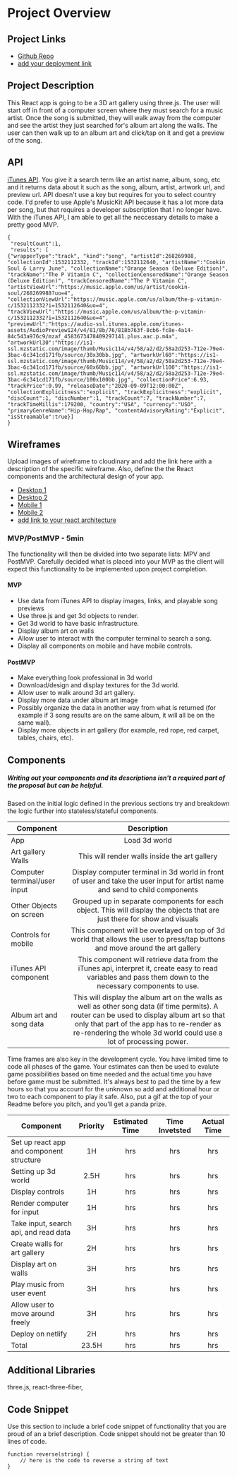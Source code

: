# Project Overview

## Project Links

- [Github Repo](https://github.com/aeip/react-app)
- [add your deployment link]()

## Project Description
This React app is going to be a 3D art gallery using three.js. The user will start off in front of a computer screen where they must search for a music artist. Once the song is submitted, they will walk away from the computer and see the artist they just searched for's album art along the walls. The user can then walk up to an album art and click/tap on it and get a preview of the song.

## API
[iTunes API](https://affiliate.itunes.apple.com/resources/documentation/itunes-store-web-service-search-api/). You give it a search term like an artist name, album, song, etc and it returns data about it such as the song, album, artist, artwork url, and preview url. API doesn't use a key but requires for you to select country code. I'd prefer to use Apple's MusicKit API because it has a lot more data per song, but that requires a developer subscription that I no longer have. With the iTunes API, I am able to get all the neccessary details to make a pretty good MVP.


```
{
 "resultCount":1,
 "results": [
{"wrapperType":"track", "kind":"song", "artistId":268269988, "collectionId":1532112332, "trackId":1532112640, "artistName":"Cookin Soul & Larry June", "collectionName":"Orange Season (Deluxe Edition)", "trackName":"The P Vitamin C", "collectionCensoredName":"Orange Season (Deluxe Edition)", "trackCensoredName":"The P Vitamin C", "artistViewUrl":"https://music.apple.com/us/artist/cookin-soul/268269988?uo=4", "collectionViewUrl":"https://music.apple.com/us/album/the-p-vitamin-c/1532112332?i=1532112640&uo=4", "trackViewUrl":"https://music.apple.com/us/album/the-p-vitamin-c/1532112332?i=1532112640&uo=4", 
"previewUrl":"https://audio-ssl.itunes.apple.com/itunes-assets/AudioPreview124/v4/81/8b/76/818b763f-8cb6-fc8e-4a14-84c543a976c9/mzaf_4583673478409297141.plus.aac.p.m4a", "artworkUrl30":"https://is1-ssl.mzstatic.com/image/thumb/Music114/v4/58/a2/d2/58a2d253-712e-79e4-3bac-6c341cd171fb/source/30x30bb.jpg", "artworkUrl60":"https://is1-ssl.mzstatic.com/image/thumb/Music114/v4/58/a2/d2/58a2d253-712e-79e4-3bac-6c341cd171fb/source/60x60bb.jpg", "artworkUrl100":"https://is1-ssl.mzstatic.com/image/thumb/Music114/v4/58/a2/d2/58a2d253-712e-79e4-3bac-6c341cd171fb/source/100x100bb.jpg", "collectionPrice":6.93, "trackPrice":0.99, "releaseDate":"2020-09-09T12:00:00Z", "collectionExplicitness":"explicit", "trackExplicitness":"explicit", "discCount":1, "discNumber":1, "trackCount":7, "trackNumber":7, "trackTimeMillis":179200, "country":"USA", "currency":"USD", "primaryGenreName":"Hip-Hop/Rap", "contentAdvisoryRating":"Explicit", "isStreamable":true}]
}

```


## Wireframes

Upload images of wireframe to cloudinary and add the link here with a description of the specific wireframe. Also, define the the React components and the architectural design of your app.

- [Desktop 1](https://res.cloudinary.com/drurxtkll/image/upload/v1601653677/Desktop_1_uspkqq.png)
- [Desktop 2](https://res.cloudinary.com/drurxtkll/image/upload/v1601653682/Desktop_2_kdfiu8.png)
- [Mobile 1](https://res.cloudinary.com/drurxtkll/image/upload/v1601653684/Mobile_1_uq6txz.png)
- [Mobile 2](https://res.cloudinary.com/drurxtkll/image/upload/v1601653688/Mobile_2_vkvb4i.png)
- [add link to your react architecture](https://docs.google.com/drawings/d/1mdgNDYmSB9LszA4IJpxa0L8F5vB_l0iBQ3yUOeI5q-c/edit?usp=sharing)


### MVP/PostMVP - 5min

The functionality will then be divided into two separate lists: MPV and PostMVP.  Carefully decided what is placed into your MVP as the client will expect this functionality to be implemented upon project completion.  

#### MVP
- Use data from iTunes API to display images, links, and playable song previews
- Use three.js and get 3d objects to render.
- Get 3d world to have basic infrastructure. 
- Display album art on walls
- Allow user to interact with the computer terminal to search a song.
- Display all components on mobile and have mobile controls.

#### PostMVP

- Make everything look professional in 3d world
- Download/design and display textures for the 3d world.
- Allow user to walk around 3d art gallery.
- Display more data under album art image
- Possibly organize the data in another way from what is returned (for example if 3 song results are on the same album, it will all be on the same wall).
- Display more objects in art gallery (for example, red rope, red carpet, tables, chairs, etc).

## Components
##### Writing out your components and its descriptions isn't a required part of the proposal but can be helpful.

Based on the initial logic defined in the previous sections try and breakdown the logic further into stateless/stateful components. 

| Component | Description | 
| --- | :---: |  
| App | Load 3d world | 
| Art gallery Walls | This will render walls inside the art gallery | 
| Computer terminal/user input | Display computer terminal in 3d world in front of user and take the user input for artist name and send to child components| 
| Other Objects on screen | Grouped up in separate components for each object. This will display the objects that are just there for show and visuals | 
| Controls for mobile | This component will be overlayed on top of 3d world that allows the user to press/tap buttons and move around the art gallery | 
| iTunes API component | This component will retrieve data from the iTunes api, interpret it, create easy to read variables and pass them down to the necessary components to use. | 
| Album art and song data | This will display the album art on the walls as well as other song data (if time permits). A router can be used to display album art so that only that part of the app has to re-render as re-rendering the whole 3d world could use a lot of processing power. | 


Time frames are also key in the development cycle.  You have limited time to code all phases of the game.  Your estimates can then be used to evalute game possibilities based on time needed and the actual time you have before game must be submitted. It's always best to pad the time by a few hours so that you account for the unknown so add and additional hour or two to each component to play it safe. Also, put a gif at the top of your Readme before you pitch, and you'll get a panda prize.

| Component | Priority | Estimated Time | Time Invetsted | Actual Time |
| --- | :---: |  :---: | :---: | :---: |
| Set up react app and component structure | 1H | hrs| hrs | hrs |
| Setting up 3d world | 2.5H | hrs| hrs | hrs |
| Display controls | 1H | hrs| hrs | hrs |
| Render computer for input | 1H | hrs| hrs | hrs |
| Take input, search api, and read data | 3H | hrs| hrs | hrs |
| Create walls for art gallery | 2H | hrs| hrs | hrs |
| Display art on walls | 3H | hrs| hrs | hrs |
| Play music from user event | 3H | hrs| hrs | hrs |
| Allow user to move around freely | 3H | hrs| hrs | hrs |
| Deploy on netlify | 2H | hrs| hrs | hrs |
| Total | 23.5H | hrs| hrs | hrs |

## Additional Libraries
 three.js, react-three-fiber, 

## Code Snippet

Use this section to include a brief code snippet of functionality that you are proud of an a brief description.  Code snippet should not be greater than 10 lines of code. 

```
function reverse(string) {
	// here is the code to reverse a string of text
}
```
